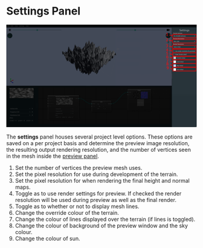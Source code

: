 # Settings Panel

![settings](images/application-settings.png)

The **settings** panel houses several project level options. These options are saved on a per project basis and determine the preview image resolution, the resulting output rendering resolution, and the number of vertices seen in the mesh inside the [preview panel](preview.md).

1. Set the number of vertices the preview mesh uses.
2. Set the pixel resolution for use during development of the terrain.
3. Set the pixel resolution for when rendering the final height and normal maps.
4. Toggle as to use render settings for preview. If checked the render resolution will be used during preview as well as the final render.
5. Toggle as to whether or not to display mesh lines.
6. Change the override colour of the terrain.
7. Change the colour of lines displayed over the terrain (if lines is toggled).
8. Change the colour of background of the preview window and the sky colour.
9. Change the colour of sun.